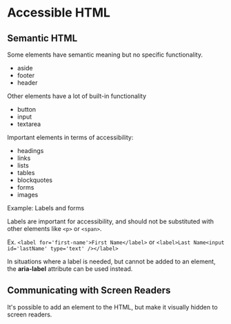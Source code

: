 # Accessible HTML

## Semantic HTML

Some elements have semantic meaning but no specific functionality.

- aside
- footer
- header

Other elements have a lot of built-in functionality

- button
- input
- textarea

Important elements in terms of accessibility:

- headings
- links
- lists
- tables
- blockquotes
- forms
- images

Example: Labels and forms

Labels are important for accessibility, and should not be substituted with other elements like `<p>` or `<span>`.

Ex. `<label for='first-name'>First Name</label>` or `<label>Last Name<input id='lastName' type='text' /></label>`

In situations where a label is needed, but cannot be added to an element, the **aria-label** attribute can be used instead.

## Communicating with Screen Readers

It's possible to add an element to the HTML, but make it visually hidden to screen readers.
